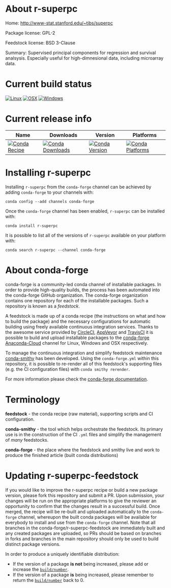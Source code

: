 About r-superpc
===============

Home: http://www-stat.stanford.edu/~tibs/superpc

Package license: GPL-2

Feedstock license: BSD 3-Clause

Summary: Supervised principal components for regression and survival analsysis. Especially useful for high-dimnesional data, including microarray data.



Current build status
====================

[![Linux](https://img.shields.io/circleci/project/github/conda-forge/r-superpc-feedstock/master.svg?label=Linux)](https://circleci.com/gh/conda-forge/r-superpc-feedstock)
[![OSX](https://img.shields.io/travis/conda-forge/r-superpc-feedstock/master.svg?label=macOS)](https://travis-ci.org/conda-forge/r-superpc-feedstock)
[![Windows](https://img.shields.io/appveyor/ci/conda-forge/r-superpc-feedstock/master.svg?label=Windows)](https://ci.appveyor.com/project/conda-forge/r-superpc-feedstock/branch/master)

Current release info
====================

| Name | Downloads | Version | Platforms |
| --- | --- | --- | --- |
| [![Conda Recipe](https://img.shields.io/badge/recipe-r--superpc-green.svg)](https://anaconda.org/conda-forge/r-superpc) | [![Conda Downloads](https://img.shields.io/conda/dn/conda-forge/r-superpc.svg)](https://anaconda.org/conda-forge/r-superpc) | [![Conda Version](https://img.shields.io/conda/vn/conda-forge/r-superpc.svg)](https://anaconda.org/conda-forge/r-superpc) | [![Conda Platforms](https://img.shields.io/conda/pn/conda-forge/r-superpc.svg)](https://anaconda.org/conda-forge/r-superpc) |

Installing r-superpc
====================

Installing `r-superpc` from the `conda-forge` channel can be achieved by adding `conda-forge` to your channels with:

```
conda config --add channels conda-forge
```

Once the `conda-forge` channel has been enabled, `r-superpc` can be installed with:

```
conda install r-superpc
```

It is possible to list all of the versions of `r-superpc` available on your platform with:

```
conda search r-superpc --channel conda-forge
```


About conda-forge
=================

conda-forge is a community-led conda channel of installable packages.
In order to provide high-quality builds, the process has been automated into the
conda-forge GitHub organization. The conda-forge organization contains one repository
for each of the installable packages. Such a repository is known as a *feedstock*.

A feedstock is made up of a conda recipe (the instructions on what and how to build
the package) and the necessary configurations for automatic building using freely
available continuous integration services. Thanks to the awesome service provided by
[CircleCI](https://circleci.com/), [AppVeyor](https://www.appveyor.com/)
and [TravisCI](https://travis-ci.org/) it is possible to build and upload installable
packages to the [conda-forge](https://anaconda.org/conda-forge)
[Anaconda-Cloud](https://anaconda.org/) channel for Linux, Windows and OSX respectively.

To manage the continuous integration and simplify feedstock maintenance
[conda-smithy](https://github.com/conda-forge/conda-smithy) has been developed.
Using the ``conda-forge.yml`` within this repository, it is possible to re-render all of
this feedstock's supporting files (e.g. the CI configuration files) with ``conda smithy rerender``.

For more information please check the [conda-forge documentation](https://conda-forge.org/docs/).

Terminology
===========

**feedstock** - the conda recipe (raw material), supporting scripts and CI configuration.

**conda-smithy** - the tool which helps orchestrate the feedstock.
                   Its primary use is in the construction of the CI ``.yml`` files
                   and simplify the management of *many* feedstocks.

**conda-forge** - the place where the feedstock and smithy live and work to
                  produce the finished article (built conda distributions)


Updating r-superpc-feedstock
============================

If you would like to improve the r-superpc recipe or build a new
package version, please fork this repository and submit a PR. Upon submission,
your changes will be run on the appropriate platforms to give the reviewer an
opportunity to confirm that the changes result in a successful build. Once
merged, the recipe will be re-built and uploaded automatically to the
`conda-forge` channel, whereupon the built conda packages will be available for
everybody to install and use from the `conda-forge` channel.
Note that all branches in the conda-forge/r-superpc-feedstock are
immediately built and any created packages are uploaded, so PRs should be based
on branches in forks and branches in the main repository should only be used to
build distinct package versions.

In order to produce a uniquely identifiable distribution:
 * If the version of a package **is not** being increased, please add or increase
   the [``build/number``](https://conda.io/docs/user-guide/tasks/build-packages/define-metadata.html#build-number-and-string).
 * If the version of a package **is** being increased, please remember to return
   the [``build/number``](https://conda.io/docs/user-guide/tasks/build-packages/define-metadata.html#build-number-and-string)
   back to 0.
